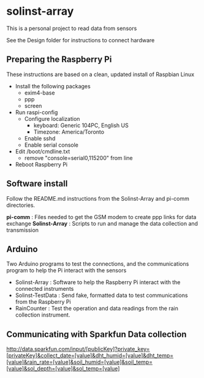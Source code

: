 # solinst-array
This is a personal project to read data from sensors

See the Design folder for instructions to connect hardware

## Preparing the Raspberry Pi

These instructions are based on a clean, updated install of Raspbian Linux

- Install the following packages
	- exim4-base
	- ppp
	- screen
- Run raspi-config
	- Configure localization
		- keyboard: Generic 104PC, English US
		- Timezone: America/Toronto
	- Enable sshd
	- Enable serial console
- Edit /boot/cmdline.txt
	- remove "console=serial0,115200" from line
- Reboot Raspberry Pi

## Software install

Follow the README.md instructions from the Solinst-Array and pi-comm directories.

**pi-comm** : Files needed to get the GSM modem to create ppp links for data exchange
**Solinst-Array** : Scripts to run and manage the data collection and transmission

## Arduino

Two Arduino programs to test the connections, and the communications program to help the Pi interact with the sensors
- Solinst-Array : Software to help the Raspberry Pi interact with the connected instruments
- Solinst-TestData : Send fake, formatted data to test communications from the Raspberry Pi
- RainCounter : Test the operation and data readings from the rain collection instrument.

## Communicating with Sparkfun Data collection

http://data.sparkfun.com/input/[publicKey]?private_key=[privateKey]&collect_date=[value]&dht_humid=[value]&dht_temp=[value]&rain_rate=[value]&soil_humid=[value]&soil_temp=[value]&sol_depth=[value]&sol_temp=[value]
